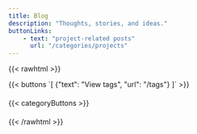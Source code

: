 ```yaml
---
title: Blog
description: "Thoughts, stories, and ideas." 
buttonLinks: 
    - text: "project-related posts"
      url: "/categories/projects"
---
```

<!-- This is a section[0] that uses themes/PaperMod/layouts/_default/list.html-->
<!-- [0]: https://gohugo.io/content-management/sections/ -->

<!-- I post on Mastodon more often than I do here. You can find me at [fosstodon.org/@slashtechno](https://fosstodon.org/@slashtechno). -->
{{< rawhtml >}}
<div style="margin-bottom: 1.25rem;">
{{< buttons `[
    {"text": "View tags", "url": "/tags"}
]` >}}
</div>
<div style="margin-bottom: 1.25rem;">
{{< categoryButtons >}}
</div>
{{< /rawhtml >}}